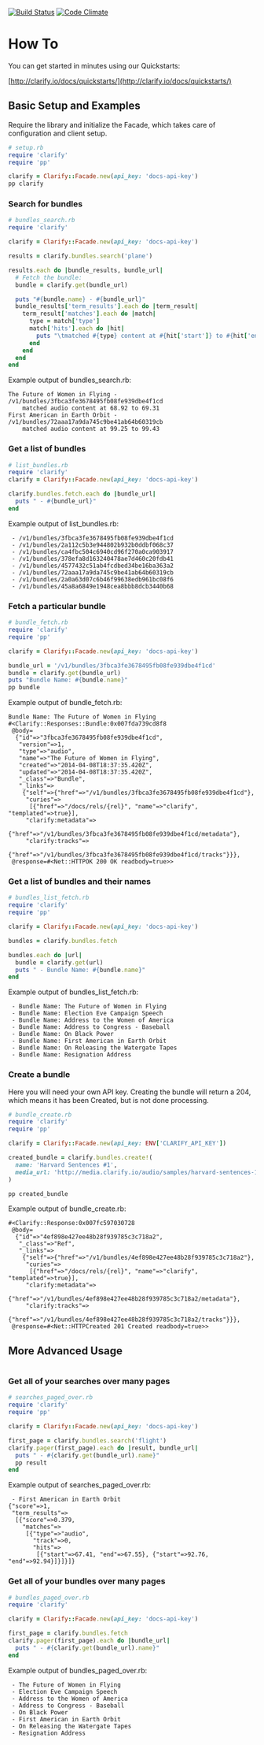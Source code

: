 
[![Build Status][travis-image]][travis-url] [![Code Climate][cc-image]][cc-url]

# How To

You can get started in minutes using our Quickstarts:

[http://clarify.io/docs/quickstarts/](http://clarify.io/docs/quickstarts/)

## Basic Setup and Examples

Require the library and initialize the Facade, which takes care of
configuration and client setup.

```ruby
# setup.rb
require 'clarify'
require 'pp'

clarify = Clarify::Facade.new(api_key: 'docs-api-key')
pp clarify
```

### Search for bundles

```ruby
# bundles_search.rb
require 'clarify'

clarify = Clarify::Facade.new(api_key: 'docs-api-key')

results = clarify.bundles.search('plane')

results.each do |bundle_results, bundle_url|
  # Fetch the bundle:
  bundle = clarify.get(bundle_url)

  puts "#{bundle.name} - #{bundle_url}"
  bundle_results['term_results'].each do |term_result|
    term_result['matches'].each do |match|
      type = match['type']
      match['hits'].each do |hit|
        puts "\tmatched #{type} content at #{hit['start']} to #{hit['end']}"
      end
    end
  end
end
```

Example output of bundles_search.rb:
```
The Future of Women in Flying - /v1/bundles/3fbca3fe3678495fb08fe939dbe4f1cd
	matched audio content at 68.92 to 69.31
First American in Earth Orbit - /v1/bundles/72aaa17a9da745c9be41ab64b60319cb
	matched audio content at 99.25 to 99.43
```

### Get a list of bundles

```ruby
# list_bundles.rb
require 'clarify'
clarify = Clarify::Facade.new(api_key: 'docs-api-key')

clarify.bundles.fetch.each do |bundle_url|
  puts " - #{bundle_url}"
end
```

Example output of list_bundles.rb:
```
 - /v1/bundles/3fbca3fe3678495fb08fe939dbe4f1cd
 - /v1/bundles/2a112c5b3e944802b932b0ddbf068c37
 - /v1/bundles/ca4fbc504c6940cd96f270a0ca903917
 - /v1/bundles/378efa8d163240478ae7d460c20fdb41
 - /v1/bundles/4577432c51ab4fcdbed34be16ba363a2
 - /v1/bundles/72aaa17a9da745c9be41ab64b60319cb
 - /v1/bundles/2a0a63d07c6b46f99638edb961bc08f6
 - /v1/bundles/45a8a6849e1948cea8bbb8dcb3440b68
```

### Fetch a particular bundle

```ruby
# bundle_fetch.rb
require 'clarify'
require 'pp'

clarify = Clarify::Facade.new(api_key: 'docs-api-key')

bundle_url = '/v1/bundles/3fbca3fe3678495fb08fe939dbe4f1cd'
bundle = clarify.get(bundle_url)
puts "Bundle Name: #{bundle.name}"
pp bundle
```

Example output of bundle_fetch.rb:
```
Bundle Name: The Future of Women in Flying
#<Clarify::Responses::Bundle:0x007fda739cd8f8
 @body=
  {"id"=>"3fbca3fe3678495fb08fe939dbe4f1cd",
   "version"=>1,
   "type"=>"audio",
   "name"=>"The Future of Women in Flying",
   "created"=>"2014-04-08T18:37:35.420Z",
   "updated"=>"2014-04-08T18:37:35.420Z",
   "_class"=>"Bundle",
   "_links"=>
    {"self"=>{"href"=>"/v1/bundles/3fbca3fe3678495fb08fe939dbe4f1cd"},
     "curies"=>
      [{"href"=>"/docs/rels/{rel}", "name"=>"clarify", "templated"=>true}],
     "clarify:metadata"=>
      {"href"=>"/v1/bundles/3fbca3fe3678495fb08fe939dbe4f1cd/metadata"},
     "clarify:tracks"=>
      {"href"=>"/v1/bundles/3fbca3fe3678495fb08fe939dbe4f1cd/tracks"}}},
 @response=#<Net::HTTPOK 200 OK readbody=true>>
```

### Get a list of bundles and their names

```ruby
# bundles_list_fetch.rb
require 'clarify'
require 'pp'

clarify = Clarify::Facade.new(api_key: 'docs-api-key')

bundles = clarify.bundles.fetch

bundles.each do |url|
  bundle = clarify.get(url)
  puts " - Bundle Name: #{bundle.name}"
end
```

Example output of bundles_list_fetch.rb:
```
 - Bundle Name: The Future of Women in Flying
 - Bundle Name: Election Eve Campaign Speech
 - Bundle Name: Address to the Women of America
 - Bundle Name: Address to Congress - Baseball
 - Bundle Name: On Black Power
 - Bundle Name: First American in Earth Orbit
 - Bundle Name: On Releasing the Watergate Tapes
 - Bundle Name: Resignation Address
```

### Create a bundle

Here you will need your own API key. Creating the bundle will return a 204,
which means it has been Created, but is not done processing.

```ruby
# bundle_create.rb
require 'clarify'
require 'pp'

clarify = Clarify::Facade.new(api_key: ENV['CLARIFY_API_KEY'])

created_bundle = clarify.bundles.create!(
  name: 'Harvard Sentences #1',
  media_url: 'http://media.clarify.io/audio/samples/harvard-sentences-1.wav'
)

pp created_bundle
```

Example output of bundle_create.rb:
```
#<Clarify::Response:0x007fc597030728
 @body=
  {"id"=>"4ef898e427ee48b28f939785c3c718a2",
   "_class"=>"Ref",
   "_links"=>
    {"self"=>{"href"=>"/v1/bundles/4ef898e427ee48b28f939785c3c718a2"},
     "curies"=>
      [{"href"=>"/docs/rels/{rel}", "name"=>"clarify", "templated"=>true}],
     "clarify:metadata"=>
      {"href"=>"/v1/bundles/4ef898e427ee48b28f939785c3c718a2/metadata"},
     "clarify:tracks"=>
      {"href"=>"/v1/bundles/4ef898e427ee48b28f939785c3c718a2/tracks"}}},
 @response=#<Net::HTTPCreated 201 Created readbody=true>>
```

## More Advanced Usage
#
### Get all of your searches over many pages

```ruby
# searches_paged_over.rb
require 'clarify'
require 'pp'

clarify = Clarify::Facade.new(api_key: 'docs-api-key')

first_page = clarify.bundles.search('flight')
clarify.pager(first_page).each do |result, bundle_url|
  puts " - #{clarify.get(bundle_url).name}"
  pp result
end
```

Example output of searches_paged_over.rb:
```
 - First American in Earth Orbit
{"score"=>1,
 "term_results"=>
  [{"score"=>0.379,
    "matches"=>
     [{"type"=>"audio",
       "track"=>0,
       "hits"=>
        [{"start"=>67.41, "end"=>67.55}, {"start"=>92.76, "end"=>92.94}]}]}]}
```

### Get all of your bundles over many pages

```ruby
# bundles_paged_over.rb
require 'clarify'

clarify = Clarify::Facade.new(api_key: 'docs-api-key')

first_page = clarify.bundles.fetch
clarify.pager(first_page).each do |bundle_url|
  puts " - #{clarify.get(bundle_url).name}"
end
```

Example output of bundles_paged_over.rb:
```
 - The Future of Women in Flying
 - Election Eve Campaign Speech
 - Address to the Women of America
 - Address to Congress - Baseball
 - On Black Power
 - First American in Earth Orbit
 - On Releasing the Watergate Tapes
 - Resignation Address
```


[travis-image]: https://travis-ci.org/Clarify/clarify-ruby.svg
[travis-url]: https://travis-ci.org/Clarify/clarify-ruby

[cc-image]: https://codeclimate.com/github/Clarify/clarify-ruby/badges/gpa.svg
[cc-url]: https://codeclimate.com/github/Clarify/clarify-ruby
